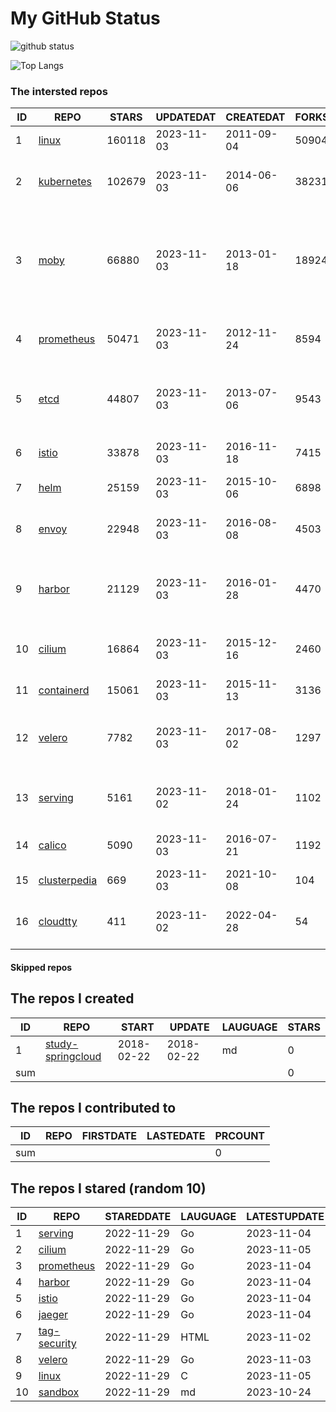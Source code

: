 # My GitHub Status

<img src="https://github-readme-stats-1.yihong0618.vercel.app/api?username=daoqingniu&show_icons=true&&&hide_title=true&count_private=true" alt="github status" />

![Top Langs](https://github-readme-stats-1.yihong0618.vercel.app/api/top-langs/?username=daoqingniu&layout=compact)

<!--START_SECTION:github_repos-->
### The intersted repos
| ID |                              REPO                               | STARS  | UPDATEDAT  | CREATEDAT  | FORKSCOUNT |                                                DESCRIPTIONS                                                |
|----|-----------------------------------------------------------------|--------|------------|------------|------------|------------------------------------------------------------------------------------------------------------|
|  1 | [linux](https://github.com/torvalds/linux)                      | 160118 | 2023-11-03 | 2011-09-04 |      50904 | Linux kernel source tree                                                                                   |
|  2 | [kubernetes](https://github.com/kubernetes/kubernetes)          | 102679 | 2023-11-03 | 2014-06-06 |      38231 | Production-Grade Container Scheduling and Management                                                       |
|  3 | [moby](https://github.com/moby/moby)                            |  66880 | 2023-11-03 | 2013-01-18 |      18924 | The Moby Project - a collaborative project for the container ecosystem to assemble container-based systems |
|  4 | [prometheus](https://github.com/prometheus/prometheus)          |  50471 | 2023-11-03 | 2012-11-24 |       8594 | The Prometheus monitoring system and time series database.                                                 |
|  5 | [etcd](https://github.com/etcd-io/etcd)                         |  44807 | 2023-11-03 | 2013-07-06 |       9543 | Distributed reliable key-value store for the most critical data of a distributed system                    |
|  6 | [istio](https://github.com/istio/istio)                         |  33878 | 2023-11-03 | 2016-11-18 |       7415 | Connect, secure, control, and observe services.                                                            |
|  7 | [helm](https://github.com/helm/helm)                            |  25159 | 2023-11-03 | 2015-10-06 |       6898 | The Kubernetes Package Manager                                                                             |
|  8 | [envoy](https://github.com/envoyproxy/envoy)                    |  22948 | 2023-11-03 | 2016-08-08 |       4503 | Cloud-native high-performance edge/middle/service proxy                                                    |
|  9 | [harbor](https://github.com/goharbor/harbor)                    |  21129 | 2023-11-03 | 2016-01-28 |       4470 | An open source trusted cloud native registry project that stores, signs, and scans content.                |
| 10 | [cilium](https://github.com/cilium/cilium)                      |  16864 | 2023-11-03 | 2015-12-16 |       2460 | eBPF-based Networking, Security, and Observability                                                         |
| 11 | [containerd](https://github.com/containerd/containerd)          |  15061 | 2023-11-03 | 2015-11-13 |       3136 | An open and reliable container runtime                                                                     |
| 12 | [velero](https://github.com/vmware-tanzu/velero)                |   7782 | 2023-11-03 | 2017-08-02 |       1297 | Backup and migrate Kubernetes applications and their persistent volumes                                    |
| 13 | [serving](https://github.com/knative/serving)                   |   5161 | 2023-11-02 | 2018-01-24 |       1102 | Kubernetes-based, scale-to-zero, request-driven compute                                                    |
| 14 | [calico](https://github.com/projectcalico/calico)               |   5090 | 2023-11-03 | 2016-07-21 |       1192 | Cloud native networking and network security                                                               |
| 15 | [clusterpedia](https://github.com/clusterpedia-io/clusterpedia) |    669 | 2023-11-03 | 2021-10-08 |        104 | The Encyclopedia of Kubernetes clusters                                                                    |
| 16 | [cloudtty](https://github.com/cloudtty/cloudtty)                |    411 | 2023-11-02 | 2022-04-28 |         54 | A Friendly Kubernetes CloudShell (Web Terminal) !                                                          |



#### Skipped repos
<!--END_SECTION:github_repos-->

<!--START_SECTION:my_github-->
## The repos I created
| ID  |                                 REPO                                 |   START    |   UPDATE   | LAUGUAGE | STARS |
|-----|----------------------------------------------------------------------|------------|------------|----------|-------|
|   1 | [study-springcloud](https://github.com/daoqingniu/study-springcloud) | 2018-02-22 | 2018-02-22 | md       |     0 |
| sum |                                                                      |            |            |          |     0 |

## The repos I contributed to
| ID  | REPO | FIRSTDATE | LASTEDATE | PRCOUNT |
|-----|------|-----------|-----------|---------|
| sum |      |           |           |       0 |

## The repos I stared (random 10)
| ID |                          REPO                          | STAREDDATE | LAUGUAGE | LATESTUPDATE |
|----|--------------------------------------------------------|------------|----------|--------------|
|  1 | [serving](https://github.com/knative/serving)          | 2022-11-29 | Go       | 2023-11-04   |
|  2 | [cilium](https://github.com/cilium/cilium)             | 2022-11-29 | Go       | 2023-11-05   |
|  3 | [prometheus](https://github.com/prometheus/prometheus) | 2022-11-29 | Go       | 2023-11-04   |
|  4 | [harbor](https://github.com/goharbor/harbor)           | 2022-11-29 | Go       | 2023-11-04   |
|  5 | [istio](https://github.com/istio/istio)                | 2022-11-29 | Go       | 2023-11-04   |
|  6 | [jaeger](https://github.com/jaegertracing/jaeger)      | 2022-11-29 | Go       | 2023-11-04   |
|  7 | [tag-security](https://github.com/cncf/tag-security)   | 2022-11-29 | HTML     | 2023-11-02   |
|  8 | [velero](https://github.com/vmware-tanzu/velero)       | 2022-11-29 | Go       | 2023-11-03   |
|  9 | [linux](https://github.com/torvalds/linux)             | 2022-11-29 | C        | 2023-11-05   |
| 10 | [sandbox](https://github.com/cncf/sandbox)             | 2022-11-29 | md       | 2023-10-24   |

<!--END_SECTION:my_github-->
